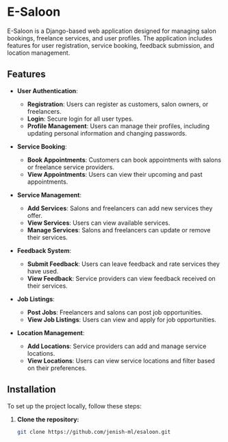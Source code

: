 # E-Saloon

E-Saloon is a Django-based web application designed for managing salon bookings, freelance services, and user profiles. The application includes features for user registration, service booking, feedback submission, and location management.

## Features

- **User Authentication**: 
  - **Registration**: Users can register as customers, salon owners, or freelancers.
  - **Login**: Secure login for all user types.
  - **Profile Management**: Users can manage their profiles, including updating personal information and changing passwords.

- **Service Booking**: 
  - **Book Appointments**: Customers can book appointments with salons or freelance service providers.
  - **View Appointments**: Users can view their upcoming and past appointments.

- **Service Management**: 
  - **Add Services**: Salons and freelancers can add new services they offer.
  - **View Services**: Users can view available services.
  - **Manage Services**: Salons and freelancers can update or remove their services.

- **Feedback System**: 
  - **Submit Feedback**: Users can leave feedback and rate services they have used.
  - **View Feedback**: Service providers can view feedback received on their services.

- **Job Listings**: 
  - **Post Jobs**: Freelancers and salons can post job opportunities.
  - **View Job Listings**: Users can view and apply for job opportunities.

- **Location Management**: 
  - **Add Locations**: Service providers can add and manage service locations.
  - **View Locations**: Users can view service locations and filter based on their preferences.

## Installation

To set up the project locally, follow these steps:

1. **Clone the repository:**

   ```bash
   git clone https://github.com/jenish-ml/esaloon.git
